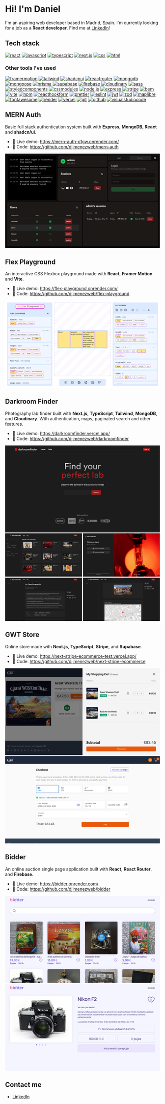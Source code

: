 # Hi! I'm Daniel

I'm an aspiring web developer based in Madrid, Spain. I'm currently looking for a job as a **React developer**. Find me at [LinkedIn](https://www.linkedin.com/in/djimenezweb)!

## Tech stack

[![react](https://img.shields.io/badge/-react-61dafb?logo=react&logoColor=black&style=for-the-badge)](https://react.dev/)
[![javascript](https://img.shields.io/badge/-javascript-f7df1e?logo=javascript&logoColor=black&style=for-the-badge)](https://developer.mozilla.org/en-US/docs/Web/JavaScript)
[![typescript](https://img.shields.io/badge/-typescript-3178C6?logo=typescript&logoColor=fff&style=for-the-badge)](https://www.typescriptlang.org/)
[![next.js](https://img.shields.io/badge/-next.js-000?logo=next.js&logoColor=white&style=for-the-badge)](https://nextjs.org/)
[![css](https://img.shields.io/badge/-css-1572B6?logo=css3&logoColor=white&style=for-the-badge)](https://developer.mozilla.org/en-US/docs/Web/CSS)
[![html](https://img.shields.io/badge/-html-e34f26?logo=html5&logoColor=white&style=for-the-badge)](https://developer.mozilla.org/en-US/docs/Web/HTML)

### Other tools I've used

[![framermotion](https://img.shields.io/badge/-framer%20motion-0055FF?logo=framer&logoColor=white&style=for-the-badge)](https://www.framer.com/motion/)
[![tailwind](https://img.shields.io/badge/-tailwind-06B6D4?logo=tailwindcss&logoColor=white&style=for-the-badge)](https://tailwindcss.com/)
[![shadcnui](https://img.shields.io/badge/-shadcn%2Fui-000?logo=shadcnui&logoColor=white&style=for-the-badge)](https://ui.shadcn.com/)
[![reactrouter](https://img.shields.io/badge/-react%20router-ca4245?logo=reactrouter&logoColor=white&style=for-the-badge)](https://reactrouter.com/en/main)
[![mongodb](https://img.shields.io/badge/-mongodb-47a248?logo=mongodb&logoColor=white&style=for-the-badge)](https://www.mongodb.com/)
[![mongoose](https://img.shields.io/badge/-mongoose-880000?logo=mongoose&logoColor=white&style=for-the-badge)](https://mongoosejs.com/)
[![prisma](https://img.shields.io/badge/-prisma-2D3748?logo=prisma&logoColor=fff&style=for-the-badge)](https://www.prisma.io/)
[![supabase](https://img.shields.io/badge/-supabase-3FCF8E?logo=supabase&logoColor=fff&style=for-the-badge)](https://supabase.com/)
[![firebase](https://img.shields.io/badge/-firebase-ffca28?logo=firebase&logoColor=black&style=for-the-badge)](https://firebase.google.com/)
[![cloudinary](https://img.shields.io/badge/-cloudinary-3448C5?logo=cloudinary&logoColor=fff&style=for-the-badge)](https://cloudinary.com/)
[![sass](https://img.shields.io/badge/-sass-cc6699?logo=sass&logoColor=white&style=for-the-badge)](https://sass-lang.com/)
[![styledcomponents](https://img.shields.io/badge/-styled%20components-db7093?logo=styledcomponents&logoColor=white&style=for-the-badge)](https://styled-components.com/)
[![cssmodules](https://img.shields.io/badge/-css%20modules-000?logo=cssmodules&logoColor=fff&style=for-the-badge)](https://github.com/css-modules)
[![node.js](https://img.shields.io/badge/-node.js-339933?logo=node.js&logoColor=white&style=for-the-badge)](https://nodejs.org/en)
[![express](https://img.shields.io/badge/-express-000?logo=express&logoColor=fff&style=for-the-badge)](https://expressjs.com/)
[![stripe](https://img.shields.io/badge/-stripe-008CDD?logo=stripe&logoColor=fff&style=for-the-badge)](https://stripe.com/)
[![bem](https://img.shields.io/badge/-bem-000?logo=bem&logoColor=fff&style=for-the-badge)](https://getbem.com/)
[![vite](https://img.shields.io/badge/-vite-646cff?logo=vite&logoColor=white&style=for-the-badge)](https://vitejs.dev/)
[![npm](https://img.shields.io/badge/-npm-CB3837?logo=npm&logoColor=white&style=for-the-badge)](https://www.npmjs.com/)
[![reacthookform](https://img.shields.io/badge/-react%20hook%20form-ec5990?logo=reacthookform&logoColor=white&style=for-the-badge)](https://react-hook-form.com/)
[![prettier](https://img.shields.io/badge/-prettier-F7B93E?logo=prettier&logoColor=black&style=for-the-badge)](https://prettier.io/)
[![eslint](https://img.shields.io/badge/-eslint-4B32C3?logo=eslint&logoColor=white&style=for-the-badge)](https://eslint.org/)
[![jwt](https://img.shields.io/badge/-jwt-000000?logo=jsonwebtokens&logoColor=white&style=for-the-badge)](https://jwt.io/)
[![zod](https://img.shields.io/badge/-zod-3E67B1?logo=zod&logoColor=fff&style=for-the-badge)](https://zod.dev/)
[![maplibre](https://img.shields.io/badge/-maplibre-396CB2?logo=maplibre&logoColor=white&style=for-the-badge)](https://maplibre.org/)
[![fontawesome](https://img.shields.io/badge/-font%20awesome-528DD7?logo=fontawesome&logoColor=white&style=for-the-badge)](https://fontawesome.com/)
[![render](https://img.shields.io/badge/-render-46e3b7?logo=render&logoColor=white&style=for-the-badge)](https://render.com/)
[![vercel](https://img.shields.io/badge/-vercel-000?logo=vercel&logoColor=white&style=for-the-badge)](https://vercel.com/)
[![git](https://img.shields.io/badge/-git-F05032?logo=git&logoColor=fff&style=for-the-badge)](https://git-scm.com/)
[![github](https://img.shields.io/badge/-github-181717?logo=github&logoColor=fff&style=for-the-badge)](https://github.com/)
[![visualstudiocode](https://img.shields.io/badge/-vs%20code-007ACC?logo=visualstudiocode&logoColor=fff&style=for-the-badge)](https://code.visualstudio.com/)

## MERN Auth

Basic full stack authentication system built with **Express**, **MongoDB**, **React** and **shadcn/ui**.

- 🔗 Live demo: https://mern-auth-o1gw.onrender.com/
- 📄 Code: https://github.com/djimenezweb/mern-auth

[![MERN Auth](./images/mern-auth.png)](https://mern-auth-o1gw.onrender.com/)

## Flex Playground

An interactive CSS Flexbox playground made with **React**, **Framer Motion** and **Vite**.

- 🔗 Live demo: https://flex-playground.onrender.com/
- 📄 Code: https://github.com/djimenezweb/flex-playground

[![Flex Playground](./images/flex1.png)](https://flex-playground.onrender.com/)

## Darkroom Finder

Photography lab finder built with **Next.js**, **TypeScript**, **Tailwind**, **MongoDB**, and **Cloudinary**. With authentication, maps, paginated search and other features.

- 🔗 Live demo: https://darkroomfinder.vercel.app/
- 📄 Code: https://github.com/djimenezweb/darkroomfinder

[![Darkroom Finder](./images/darkroom1.png)](https://darkroomfinder.vercel.app/)
[![Darkroom Finder](./images/darkroom-multi.png)](https://darkroomfinder.vercel.app/)

## GWT Store

Online store made with **Next.js**, **TypeScript**, **Stripe**, and **Supabase**.

- 🔗 Live demo: https://next-stripe-ecommerce-test.vercel.app/
- 📄 Code: https://github.com/djimenezweb/next-stripe-ecommerce

[![GWT Store](./images/gwt1.png)](https://next-stripe-ecommerce-test.vercel.app/)
[![GWT Store](./images/gwt2.png)](https://next-stripe-ecommerce-test.vercel.app/)

## Bidder

An online auction single page application built with **React**, **React Router**, and **Firebase**.

- 🔗 Live demo: https://bidder.onrender.com/
- 📄 Code: https://github.com/djimenezweb/bidder

[![Bidder](./images/bidder1.png)](https://bidder.onrender.com/)
[![Bidder](./images/bidder2.png)](https://bidder.onrender.com/)

## Contact me

- [LinkedIn](https://www.linkedin.com/in/djimenezweb)
